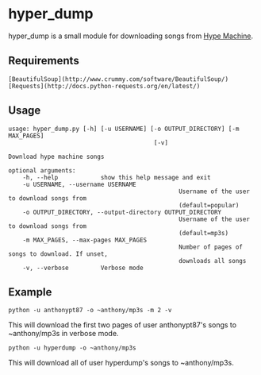 # hyper_dump
hyper_dump is a small module for downloading songs from [Hype Machine](http://www.hypem.com).

## Requirements
	[BeautifulSoup](http://www.crummy.com/software/BeautifulSoup/)
	[Requests](http://docs.python-requests.org/en/latest/)

## Usage

	usage: hyper_dump.py [-h] [-u USERNAME] [-o OUTPUT_DIRECTORY] [-m MAX_PAGES]
											 [-v]

	Download hype machine songs

	optional arguments:
		-h, --help            show this help message and exit
		-u USERNAME, --username USERNAME
													Username of the user to download songs from
													(default=popular)
		-o OUTPUT_DIRECTORY, --output-directory OUTPUT_DIRECTORY
													Username of the user to download songs from
													(default=mp3s)
		-m MAX_PAGES, --max-pages MAX_PAGES
													Number of pages of songs to download. If unset,
													downloads all songs
		-v, --verbose         Verbose mode

## Example
	python -u anthonypt87 -o ~anthony/mp3s -m 2 -v
This will download the first two pages of user anthonypt87's songs to ~anthony/mp3s in verbose mode.

	python -u hyperdump -o ~anthony/mp3s
This will download all of user hyperdump's songs to ~anthony/mp3s.
